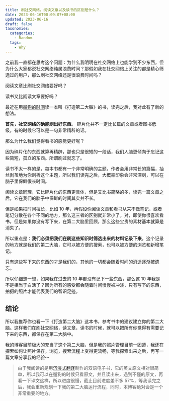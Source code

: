 ```yaml
---
title: 刷社交网络，阅读文章以及读书的区别是什么？
date: 2023-06-16T00:09:07+08:00
updated: 2023-06-16
draft: false
taxonomies:
  categories:
    - Random
  tags:
    - Why
---
```


之前我一直都在思考这个问题：为什么我明明在社交网络上也能学到不少东西，但为什么大家都说社交网络纯属浪费时间？那假如我在社交网络上关注的都是精心筛选过的用户，那么刷社交网络还是很浪费时间吗？

阅读文章比刷社交网络要好吗？

读书又比阅读文章要好吗？

最近在用[遛狗的时间](/content/blog/reading-while-walking-dogs.md)读一本叫《打造第二大腦》的书，读完之后，我对此有了新的想法。

<!-- more -->

**首先，社交网络的确能刷出好东西**。 碎片化并不一定比长篇的文章或者图书低级，有的时候它可以是一句非常精辟的话。

那么为什么我们觉得看书的感觉更好呢？

因为碎片化的东西就算再精辟，那也只是很短的一段话，我们人脑更倾向于忘记这些简短，孤立的东西。所谓刷过就忘了。

读书不太一样的是，每本书都有一个非常明确的主题，作者会用非常长的篇幅，抽丝剥茧地为你剖析这个主题，所以我们读完之后，大概率印象会非常深刻，可以在脑子里保鲜很长时间。

阅读文章同理，它比碎片化的东西更具体，但是又比书简略的多，读完一篇文章之后，它在我们的脑子中保鲜的时间其实并不长。

但是如果把时间拉长，比如 10 年，再假设你阅读文章和看书从来不做笔记，或者笔记分散在各个不同的地方，那么这三者的区别就非常小了。对，即使你很喜欢看书，但是如果你没有写下来，在第二大脑里回顾，那么这些宝贵的素材基本就算是消失了。

所以重点是：**我们必须把我们在刷这些知识时筛选出来的材料记录下来**，这个记录的地方就是我们的第二大脑，它可以被方便的搜索，也可以被方便的浏览和新增笔记。

只有这些写下来的东西的才是我们的，其他的一切都会随着时间的消逝逐渐被遗忘。

所以仔细想一想，如果我在过去的 10 年都没有记下一些东西，那么这 10 年我是不是相当于白活了？因为所有的感受都会随着时间慢慢被冲淡，只有写下的东西，拍摄的照片才能代表我们的智识足迹。

## 结论

所以我推荐你也看一下《打造第二大脑》这本书，参考书中的建议建立你的第二大脑。这样我们在刷社交网络，读文章，读书的时候，就可以把所有你觉得有需要记下来的东西，都保存在第二大脑中。

我的博客目前极大的充当了这个第二大脑，但是我的照片管理目前一团遭，我还在探索如何让照片保存，浏览，搜索流程上变得更流畅，等我探索出来之后，再写一篇文章分享我的经验～

> 由于我阅读的是用[沉浸式翻译](https://immersivetranslate.com/)制作的双语电子书，它的英文原文相对很简单，所以我可以在遛狗的时候只看原文，并且读出来，遇到不懂的原文，再看一下译文这样，所以进度很慢，截止目前进度差不多 57%，等我读完之后，我会重新规划一下我的第二大脑运行流程，同时，本博客绝对会是一个非常重要的地方。
